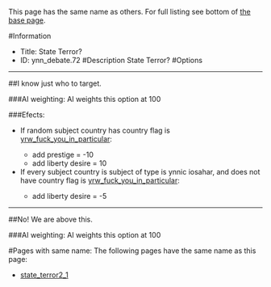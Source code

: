 This page has the same name as others. For full listing see bottom of [the base page](state.md).

#Information
 - Title: State Terror?
 - ID: ynn_debate.72
#Description
State Terror?
#Options

___
##I know just who to target.

###AI weighting:
AI weights this option at 100


###Efects:<ul><li>If random subject country has country flag is [yrw_fuck_you_in_particular](../flags/yrw_fuck_you_in_particular.md):</li><ul><li>add prestige = -10</li><li>add liberty desire = 10</li></ul><li>If every subject country is subject of type is ynnic iosahar, and does not have country flag is [yrw_fuck_you_in_particular](../flags/yrw_fuck_you_in_particular.md):</li><ul><li>add liberty desire = -5</li></ul></ul>

___
##No! We are above this.

###AI weighting:
AI weights this option at 100



#Pages with same name:
The following pages have the same name as this page:
 - [state_terror2_1](state_terror2_1.md)
